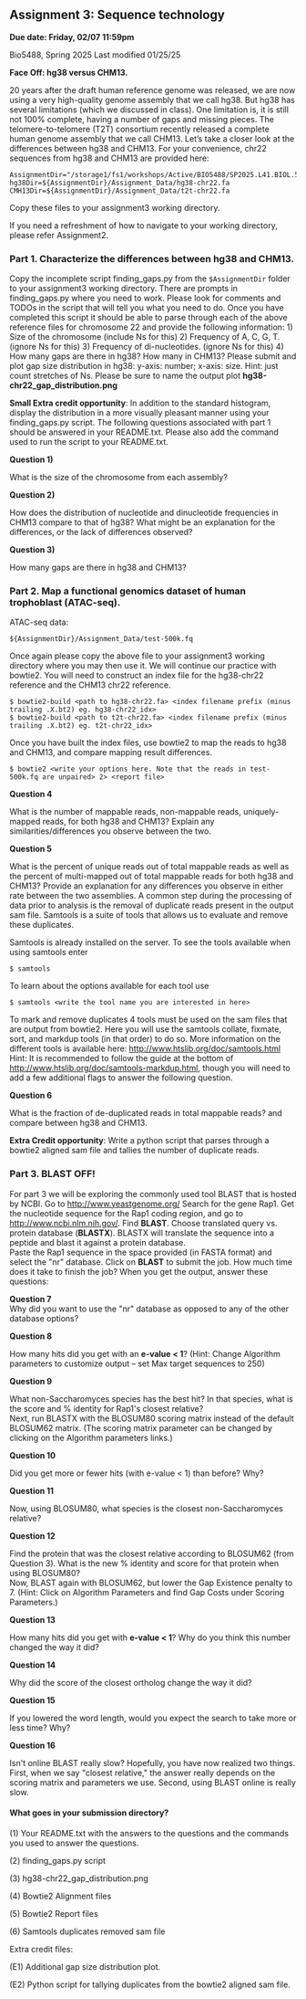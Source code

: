 

## Assignment 3: Sequence technology

**Due date: Friday, 02/07 11:59pm**

Bio5488, Spring 2025 Last modified 01/25/25

**Face Off: hg38 versus CHM13.**

20 years after the draft human reference genome was released, we are now using a 
very high-quality genome assembly that we call hg38. But hg38 has several limitations 
(which we discussed in class). One limitation is, it is still not 100% complete, having a 
number of gaps and missing pieces. The telomere-to-telomere (T2T) consortium 
recently released a complete human genome assembly that we call CHM13. Let’s take 
a closer look at the differences between hg38 and CHM13. For your convenience, chr22 
sequences from hg38 and CHM13 are provided here: 

```
AssignmentDir="/storage1/fs1/workshops/Active/BIO5488/SP2025.L41.BIOL.5488.01/Assignments/A03"
hg38Dir=${AssignmentDir}/Assignment_Data/hg38-chr22.fa
CMH13Dir=${AssignmentDir}/Assignment_Data/t2t-chr22.fa
```
Copy these files to your assignment3 working directory.

If you need a refreshment of how to navigate to your working directory, please refer Assignment2.

### Part 1. Characterize the differences between hg38 and CHM13.
Copy the incomplete script finding_gaps.py from the ```$AssignmentDir``` folder to your assignment3 working directory. There are prompts in finding_gaps.py where you need to work. Please look for comments and 
TODOs in the script that will tell you what you need to do. Once you have completed this 
script it should be able to parse through each of the above reference files for 
chromosome 22 and provide the following information: 
    1) Size of the chromosome (include Ns for this)
    2) Frequency of A, C, G, T. (ignore Ns for this)
    3) Frequency of di-nucleotides. (ignore Ns for this)
    4) How many gaps are there in hg38? How many in CHM13? Please submit and
 plot gap size distribution in hg38: y-axis: number; x-axis: size. Hint: just count
 stretches of Ns.
 Please be sure to name the output plot **hg38-chr22_gap_distribution.png**

**Small Extra credit opportunity**: 
In addition to the standard histogram, display the distribution in a more visually pleasant 
manner using your finding_gaps.py script. 
The following questions associated with part 1 should be answered in your 
README.txt. Please also add the command used to run the script to your README.txt. 

**Question 1)** 

What is the size of the chromosome from each assembly? 

**Question 2)**

How does the distribution of nucleotide and dinucleotide frequencies in CHM13 
compare to that of hg38? What might be an explanation for the differences, or the lack 
of differences observed? 

**Question 3)**  

How many gaps are there in hg38 and CHM13? 


### Part 2. Map a functional genomics dataset of human trophoblast (ATAC-seq).
ATAC-seq data: 
```
${AssignmentDir}/Assignment_Data/test-500k.fq 
 ```
Once again please copy the above file to your assignment3 working directory where you 
may then use it. 
We will continue our practice with bowtie2. 
You will need to construct an index file for the hg38-chr22 reference and the CHM13
chr22 reference. 
```
$ bowtie2-build <path to hg38-chr22.fa> <index filename prefix (minus trailing .X.bt2) eg. hg38-chr22_idx>  
$ bowtie2-build <path to t2t-chr22.fa> <index filename prefix (minus trailing .X.bt2) eg. t2t-chr22_idx>  
```
Once you have built the index files, use bowtie2 to map the reads to hg38 and CHM13, 
and compare mapping result differences.  
```
$ bowtie2 <write your options here. Note that the reads in test-500k.fq are unpaired> 2> <report file>
```

**Question 4** 

What is the number of mappable reads, non-mappable reads, uniquely-mapped reads, 
for both hg38 and CHM13? Explain any similarities/differences you observe between 
the two. 

**Question 5** 

What is the percent of unique reads out of total mappable reads as well as the percent 
of multi-mapped out of total mappable reads for both hg38 and CHM13? Provide an 
explanation for any differences you observe in either rate between the two assemblies. 
A common step during the processing of data prior to analysis is the removal of 
duplicate reads present in the output sam file. Samtools is a suite of tools that allows us 
to evaluate and remove these duplicates. 

Samtools is already installed on the server. To see the tools available when using 
samtools enter  
```
$ samtools  
```
To learn about the options available for each tool use  
```
$ samtools <write the tool name you are interested in here> 
```
To mark and remove duplicates 4 tools must be used on the sam files that are output 
from bowtie2. Here you will use the samtools collate, fixmate, sort, and markdup tools 
(in that order) to do so. 
More information on the different tools is available here: 
http://www.htslib.org/doc/samtools.html 
Hint: It is recommended to follow the guide at the bottom of 
http://www.htslib.org/doc/samtools-markdup.html, though you will need to add a few 
additional flags to answer the following question. 

**Question 6** 

What is the fraction of de-duplicated reads in total mappable reads? and compare 
between hg38 and CHM13. 

**Extra Credit opportunity**: 
Write a python script that parses through a bowtie2 aligned sam file and tallies the 
number of duplicate reads.

### Part 3. BLAST OFF! 
For part 3 we will be exploring the commonly used tool BLAST that is hosted by NCBI. 
Go to http://www.yeastgenome.org/ Search for the gene Rap1. Get the nucleotide 
sequence for the Rap1 coding region, and go to http://www.ncbi.nlm.nih.gov/. Find 
**BLAST**. Choose translated query vs. protein database (**BLASTX**). BLASTX will 
translate the sequence into a peptide and blast it against a protein database.  
Paste the Rap1 sequence in the space provided (in FASTA format) and select the "nr" 
database. 
Click on **BLAST** to submit the job. How much time does it take to finish the job? 
When you get the output, answer these questions: 

**Question 7**  
Why did you want to use the "nr" database as opposed to any of the other database 
options? 

**Question 8**

How many hits did you get with an **e-value < 1**? (Hint: Change Algorithm parameters to 
customize output – set Max target sequences to 250)

**Question 9** 

What non-Saccharomyces species has the best hit? In that species, what is the score 
and % identity for Rap1's closest relative?  
Next, run BLASTX with the BLOSUM80 scoring matrix instead of the default 
BLOSUM62 matrix. (The scoring matrix parameter can be changed by clicking on the 
Algorithm parameters links.)  

**Question 10** 

Did you get more or fewer hits (with e-value < 1) than before? Why? 

**Question 11** 

Now, using BLOSUM80, what species is the closest non-Saccharomyces relative? 

**Question 12**  

Find the protein that was the closest relative according to BLOSUM62 (from Question 
3). What is the new % identity and score for that protein when using BLOSUM80?  
Now, BLAST again with BLOSUM62, but lower the Gap Existence penalty to 7. (Hint: 
Click on Algorithm Parameters and find Gap Costs under Scoring Parameters.)  

**Question 13** 

How many hits did you get with **e-value < 1**? Why do you think this number changed the 
way it did?  

**Question 14** 

Why did the score of the closest ortholog change the way it did? 

**Question 15** 

If you lowered the word length, would you expect the search to take more or less time? 
Why?  

**Question 16** 

Isn't online BLAST really slow? 
Hopefully, you have now realized two things. First, when we say "closest relative," the 
answer really depends on the scoring matrix and parameters we use. Second, using 
BLAST online is really slow. 


#### What goes in your submission directory? 
(1) Your README.txt with the answers to the questions and the commands you used to answer the questions.

(2) finding_gaps.py script

(3) hg38-chr22_gap_distribution.png

(4) Bowtie2 Alignment files

(5) Bowtie2 Report files

(6) Samtools duplicates removed sam file

Extra credit files:

(E1) Additional gap size distribution plot.

(E2) Python script for tallying duplicates from the bowtie2 aligned sam file.

